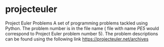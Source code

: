 # projecteuler
Project Euler Problems
A set of programming problems tackled using Python. The problem number is in the file name ( file with name *PE5* would correspond to 
Project Euler problem number 5). The problem descriptions can be found using the following link
https://projecteuler.net/archives
